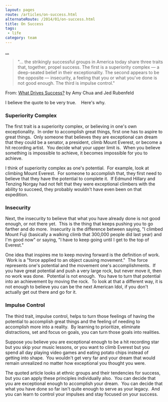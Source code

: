 ```yaml
---
layout: pages
route: /articles/on-success.html
alternateRoute: /2014/01/on-success.html
title: On Success
tags:
 - life
category: team
---
```

<a href="/articles/on-habits">...</a>
> "... the strikingly successful groups in America today share three traits that, together, propel success. The first is a superiority complex &#8212; a deep-seated belief  in their exceptionality. The second appears to be the opposite &#8212; insecurity, a feeling that you or what you've done is not good enough. The third is impulse  control."

From:&nbsp;<a href="http://www.nytimes.com/2014/01/26/opinion/sunday/what-drives-success.html">What Drives Success?</a>&nbsp;by Amy Chua and Jed&nbsp;Rubenfeld<br />

I believe the quote to be very true. &nbsp; &nbsp;Here's why.

### Superiority Complex

The first trait is a superiority complex, or believing in one's own exceptionality. &nbsp;In order to accomplish great things, first one has to aspire to great things. &nbsp;Only someone that believes they are exceptional can dream that they could be a senator, a president, climb Mount Everest, or become a hit recording artist. &nbsp;You decide what your upper limit is. &nbsp;When you believe something is impossible to achieve, it becomes impossible for you to achieve.

I think of superiority complex as one's potential. &nbsp;For example, look at climbing Mount Everest. &nbsp;For someone to accomplish that, they first need to believe that they have the potential to complete it. &nbsp;If Edmund Hillary and Tenzing Norgay had not felt that they were exceptional climbers with the ability to succeed, they probably wouldn't have even been on that expedition.

### Insecurity

Next, the insecurity to believe that what you have already done is not good enough, or not there yet. &nbsp;This is the thing that keeps pushing you to go farther and do more. &nbsp;Insecurity is the difference between saying, "I climbed Mount Fuji (basically a walking climb that 300,000 people did last year) and I'm good now" or saying, "I have to keep going until I get to the top of Everest."

One idea that inspires me to keep moving forward is the definition of work. &nbsp;Work is a "force applied to an object causing movement." &nbsp;The force represents one's potential and the movement one's accomplishments. &nbsp;If you have great potential and push a very large rock, but never move it, then no work was done. &nbsp;Potential is not enough. &nbsp;You have to turn that potential into an achievement by moving the rock. &nbsp;To look at that a different way, it is not enough to believe you can be the next American Idol, if you don't actually get out there and go for it.

### Impulse Control

The third trait, impulse control, helps to turn those feelings of having the potential to accomplish great things and the feeling of needing to accomplish more into a reality. &nbsp;By learning to prioritize, eliminate distractions, set and focus on goals, you can turn those goals into realities.

Suppose you believe you are exceptional enough to be a hit recording star but you skip your music lessons, or you want to climb Everest but you spend all day playing video games and eating potato chips instead of getting into shape. &nbsp;You wouldn't get very far and your dream that would remain unrealized no matter how exceptional you thought you were.

The quoted article looks at ethnic groups and their tendencies for success, but you can apply these principles individually also. &nbsp;You can decide that you are exceptional enough to accomplish your dream. &nbsp;You can decide that what you have done so far isn't quite enough to serve as your legacy. &nbsp;And you can learn to control your impulses and stay focused on your success.

